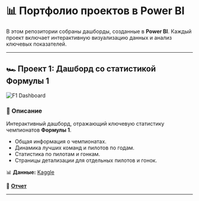 # 📊 Портфолио проектов в Power BI  

В этом репозитории собраны дашборды, созданные в **Power BI**. Каждый проект включает интерактивную визуализацию данных и анализ ключевых показателей.  


---

## 🏎 Проект 1: Дашборд со статистикой Формулы 1  

![F1 Dashboard](F1/F1%20demo.gif)  

### 📌 Описание  
Интерактивный дашборд, отражающий ключевую статистику чемпионатов **Формулы 1**.  

- Общая информация о чемпионатах.  
- Динамика лучших команд и пилотов по годам.  
- Статистика по пилотам и гонкам.  
- Страницы детализации для отдельных пилотов и гонок.  

📊 **Данные:** [Kaggle](https://www.kaggle.com/datasets/thedevastator/formula-one-racing-a-comprehensive-data-analysis)  

🔗 **[Отчет](F1/F1%20dashboard.pbix)**  

---
